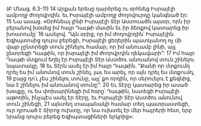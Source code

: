 (Բ Մնաց. 6.3-11)
14 Արքան երեսը դարձրեց ու օրհնեց Իսրայէլի ամբողջ ժողովրդին. եւ Իսրայէլի ամբողջ ժողովուրդը կանգնած էր: 15 Նա ասաց. «Օրհնեալ լինի Իսրայէլի Տէր Աստուածն այսօր, որն իր բերանով խօսեց իմ հայր Դաւթի մասին եւ իր ձեռքով կատարեց իր խոստումը՝ 16 ասելով. “Այն օրից, որ իմ ժողովրդին՝ Իսրայէլին Եգիպտոսից դուրս բերեցի, Իսրայէլի ցեղերին պատկանող ոչ մի վայր չընտրեցի տուն շինելու համար, որ իմ անուամբ լինի, այլ ընտրեցի Դաւթին, որ իսրայէլի իմ ժողովրդին ղեկավարի”: 17 Իմ հայր Դաւթի մտքում եղել էր Իսրայէլի Տէր Աստծու անուանով տուն շինելու նպատակը, 18 եւ Տէրն ասել էր իմ հայր Դաւթին. “Քանի որ մտքումդ դրել ես իմ անունով տուն շինել, լաւ ես արել, որ այն դրել ես մտքումդ, 19 բայց դո՛ւ չես շինելու տունը, այլ՝ քո որդին, որ սերուելու է քեզնից, նա է շինելու իմ անուանով տունը”: 20 Եւ Տէրը կատարեց իր ասած խօսքը, ու ես փոխարինեցի իմ հօրը՝ Դաւթին, նստեցի Իսրայէլի աթոռին, ինչպէս ասել էր Տէրը, եւ Իսրայէլի Տէր Աստծու անունով տուն շինեցի, 21 այնտեղ տապանակի համար տեղ պատրաստեցի, ուր դրուած է Տիրոջ ուխտը, որ նա ուխտել էր մեր հայրերի հետ, երբ նրանց դուրս բերեց Եգիպտացիների երկրից»:
